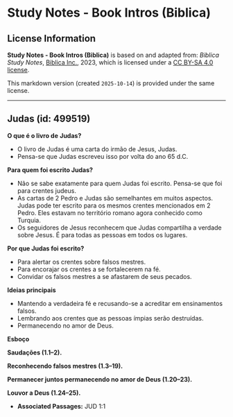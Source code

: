 # Study Notes - Book Intros (Biblica)

## License Information

**Study Notes - Book Intros (Biblica)** is based on and adapted from: _Biblica Study Notes_, [Biblica Inc.](https://www.biblica.com/), 2023, which is licensed under a [CC BY-SA 4.0 license](https://creativecommons.org/licenses/by-sa/4.0/legalcode.en).

This markdown version (created `2025-10-14`) is provided under the same license.



--------------------------------

## Judas (id: 499519)

**O que é o livro de** **Judas?**

* O livro de Judas é uma carta do irmão de Jesus, Judas.
* Pensa\-se que Judas escreveu isso por volta do ano 65 d.C.

**Para quem foi escrito Judas?**

* Não se sabe exatamente para quem Judas foi escrito. Pensa\-se que foi para crentes judeus.
* As cartas de 2 Pedro e Judas são semelhantes em muitos aspectos. Judas pode ter escrito para os mesmos crentes mencionados em 2 Pedro. Eles estavam no território romano agora conhecido como Turquia.
* Os seguidores de Jesus reconhecem que Judas compartilha a verdade sobre Jesus. É para todas as pessoas em todos os lugares.

**Por que Judas foi escrito?**

* Para alertar os crentes sobre falsos mestres.
* Para encorajar os crentes a se fortalecerem na fé.
* Convidar os falsos mestres a se afastarem de seus pecados.

**Ideias principais**

* Mantendo a verdadeira fé e recusando\-se a acreditar em ensinamentos falsos.
* Lembrando aos crentes que as pessoas ímpias serão destruídas.
* Permanecendo no amor de Deus.

**Esboço**

**Saudações (1\.1–2\).**

**Reconhecendo falsos mestres (1\.3–19\).**

**Permanecer juntos permanecendo no amor de Deus (1\.20–23\).**

**Louvor a Deus (1\.24–25\).**

* **Associated Passages:** JUD 1:1

